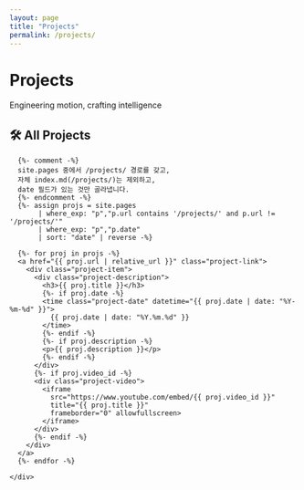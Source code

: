 ```yaml
---
layout: page
title: "Projects"
permalink: /projects/
---
```


<!-- ── Banner ── -->
<div id="banner" style="background-image: url('/assets/img/banner_projects.jpg')">
  <div class="banner-overlay">
    <h1 class="banner-title">Projects</h1>
    <p class="banner-subtitle">Engineering motion, crafting intelligence</p>
  </div>
</div>

<!-- ── Projects Showcase ── -->
<section class="project-showcase-section">
  <div class="project-showcase-container">
    <h2 class="project-title">🛠️ All Projects</h2>
    <div class="project-showcase-grid">

      {%- comment -%}
      site.pages 중에서 /projects/ 경로를 갖고,
      자체 index.md(/projects/)는 제외하고,
      date 필드가 있는 것만 골라냅니다.
      {%- endcomment -%}
      {%- assign projs = site.pages
           | where_exp: "p","p.url contains '/projects/' and p.url != '/projects/'"
           | where_exp: "p","p.date"
           | sort: "date" | reverse -%}

      {%- for proj in projs -%}
      <a href="{{ proj.url | relative_url }}" class="project-link">
        <div class="project-item">
          <div class="project-description">
            <h3>{{ proj.title }}</h3>
            {%- if proj.date -%}
            <time class="project-date" datetime="{{ proj.date | date: "%Y-%m-%d" }}">
              {{ proj.date | date: "%Y.%m.%d" }}
            </time>
            {%- endif -%}
            {%- if proj.description -%}
            <p>{{ proj.description }}</p>
            {%- endif -%}
          </div>
          {%- if proj.video_id -%}
          <div class="project-video">
            <iframe
              src="https://www.youtube.com/embed/{{ proj.video_id }}"
              title="{{ proj.title }}"
              frameborder="0" allowfullscreen>
            </iframe>
          </div>
          {%- endif -%}
        </div>
      </a>
      {%- endfor -%}

    </div>
  </div>
</section>
